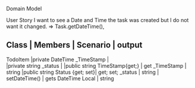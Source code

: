 Domain Model

User Story
I want to see a Date and Time the task was created but I do not want it changed. 
=> Task.getDateTime(),

Class	 | Members                       | Scenario				| output
------------------------------------------------------------------------
TodoItem |private DateTime _TimeStamp    |                   
		 |private string _status		 |
		 |public string TimeStamp{get;}  | get _TimeStamp       | string
         |public string Status {get; set}| get; set; _status    | string
		 | setDateTime()				 | gets DateTime Local	| string
